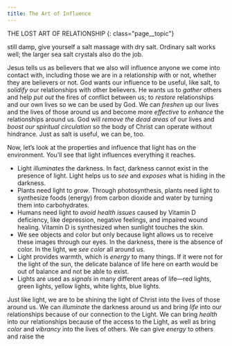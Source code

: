 ```yaml
---
title: The Art of Influence
---
```

THE LOST ART OF RELATIONSHIP
{: class="page__topic"}

still damp, give yourself a salt massage with dry salt. Ordinary
salt works well; the larger sea salt crystals also do the job.

Jesus tells us as believers that we also will influence anyone we come into
contact with, including those we are in a relationship with or not, whether they
are believers or not. God wants our influence to be useful, like salt, to _solidify_
our relationships with other believers. He wants us to _gather_ others and help
_put out_ the fires of conflict between us; to _restore_ relationships and our own
lives so we can be used by God. We can _freshen_ up our lives and the lives
of those around us and become more _effective_ to _enhance_ the relationships
around us. God will _remove the dead areas_ of our lives and _boost our spiritual
circulation_ so the body of Christ can operate without hindrance. Just as salt is
useful, we can be, too.

Now, let’s look at the properties and influence that light has on the
environment. You’ll see that light influences everything it reaches.

- Light _illuminates_ the darkness. In fact, darkness cannot exist
    in the presence of light. Light helps us to _see_ and _exposes_ what
    is hiding in the darkness.
- Plants need light to _grow_. Through photosynthesis, plants
    need light to synthesize foods (energy) from carbon dioxide
    and water by turning them into carbohydrates.
- Humans need light to _avoid health issues_ caused by Vitamin
    D deficiency, like depression, negative feelings, and impaired
    wound healing. Vitamin D is synthesized when sunlight
    touches the skin.
- We see objects and color but only because light allows us to
    receive these images through our eyes. In the darkness, there is
    the absence of color. In the light, we _see color_ all around us.
- Light provides warmth, which is _energy_ to many things.
    If it were not for the light of the sun, the delicate balance of
    life here on earth would be out of balance and not be able
    to exist.
- Lights are used as _signals_ in many different areas of life—red
    lights, green lights, yellow lights, white lights, blue lights.

Just like light, we are to be shining the light of Christ into the lives of
those around us. We can _illuminate_ the darkness around us and bring _life_ into
our relationships because of our connection to the Light. We can bring _health_
into our relationships because of the access to the Light, as well as bring _color_
and _vibrancy_ into the lives of others. We can give _energy_ to others and raise the